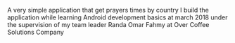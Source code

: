 
A very simple application that get prayers times by country
I build the application while learning Android development basics at march 2018 under the supervision of my team leader Randa Omar Fahmy at Over Coffee Solutions Company
